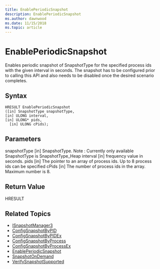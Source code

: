 ```yaml
---
title: EnablePeriodicSnapshot 
description: EnablePeriodicSnapshot
ms.author: dawnwood
ms.date: 11/15/2018
ms.topic: article
---
```


# EnablePeriodicSnapshot

Enables periodic snapshot of SnapshotType for the specified process ids with the given interval in seconds. The snapshot has to be configured prior to calling this API and also needs to be disabled once the desired scenario completes.

## Syntax

```
HRESULT EnablePeriodicSnapshot
([in] SnapshotType snapshotType,
[in] ULONG interval,
[in] ULONG* pids,
  [in] ULONG cPids);
```

## Parameters

snapshotType
[in] SnapshotType. 
Note : Currently only available SnapshotType is SnapshotType_Heap
interval
[in] frequency value in seconds.
pids
[in] The pointer to an array of process ids. Up to 8 process ids can be specified 
cPids
[in] The number of process ids in the array. Maximum number is 8.

## Return Value

HRESULT

## Related Topics

* [ISnapshotManager3](isnapshotmanager3.md)
* [ConfigSnapshotByPID](configsnapshotbypid.md)
* [ConfigSnapshotByPIDEx](configsnapshotbypidex.md)
* [ConfigSnapshotByProcess](configsnapshotbyprocess.md)
* [ConfigSnapshotByProcessEx](configsnapshotbyprocessex.md)
* [EnablePeriodicSnapshot](enableperiodicsnapshot.md)
* [SnapshotOnDemand](snapshotondemand.md)
* [VerifySnapshotSupported](verifysnapshotsupported.md)
